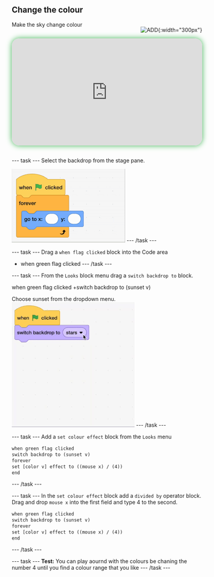 ## Change the colour

<div style="display: flex; flex-wrap: wrap">
<div style="flex-basis: 200px; flex-grow: 1; margin-right: 15px;">
Make the sky change colour
</div>
<div>

![ADD](images/ADD.png){:width="300px"}

</div>
</div>

<html>
<div style="position: relative; width: 100%; aspect-ratio: 16 / 9; border-radius: 20px; box-shadow: 0 0 15px #3fb654; overflow: hidden;">
<iframe style="position: absolute; top: 0; left: 0; right: 0; width: 100%; height: 100%; border: none;" src="https://www.youtube.com/embed/HSZQlOlowyg?rel=0&cc_load_policy=1" allowfullscreen allow="accelerometer; autoplay; clipboard-write; encrypted-media; gyroscope; picture-in-picture; web-share">
</iframe>
</div><br>
</html>


--- task ---
Select the backdrop from the stage pane. 

![ALT TEXT](images/mousex.gif)
--- /task ---

--- task ---
Drag a `when flag clicked` block into the Code area

+ when green flag clicked
--- /task ---

--- task ---
From the `Looks` block menu drag a `switch backdrop to` block.

when green flag clicked
+switch backdrop to (sunset v)

Choose sunset from the dropdown menu.
![ALT TEXT](images/menu.gif)
--- /task ---



--- task ---
Add a `set colour effect` block from the `Looks` menu

```blocks3
when green flag clicked
switch backdrop to (sunset v)
forever
set [color v] effect to ((mouse x) / (4))
end
```
--- /task ---

--- task ---
In the `set colour effect` block add a `divided by` operator block. Drag and drop `mouse x` into the first field and type 4 to the second. 

```blocks3
when green flag clicked
switch backdrop to (sunset v)
forever
set [color v] effect to ((mouse x) / (4))
end
```
--- /task ---


--- task ---
**Test:** You can play aournd with the colours be chaning the number 4 until you find a colour range that you like
--- /task ---

